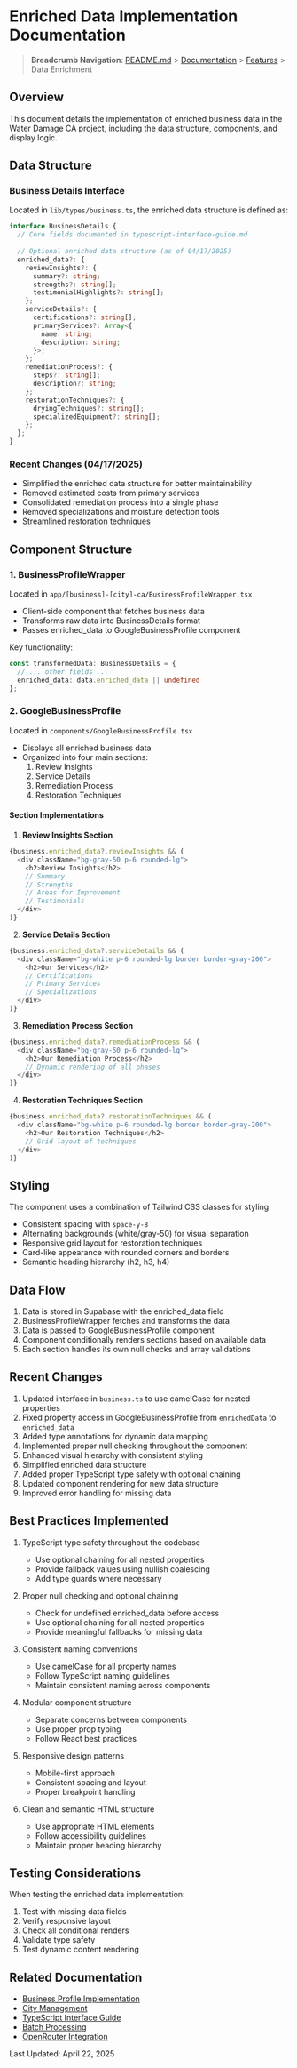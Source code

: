 # Enriched Data Implementation Documentation

> **Breadcrumb Navigation**: [README.md](../../README.md) > [Documentation](../index.md) > [Features](./index.md) > Data Enrichment

## Overview
This document details the implementation of enriched business data in the Water Damage CA project, including the data structure, components, and display logic.

## Data Structure

### Business Details Interface
Located in `lib/types/business.ts`, the enriched data structure is defined as:

```typescript
interface BusinessDetails {
  // Core fields documented in typescript-interface-guide.md
  
  // Optional enriched data structure (as of 04/17/2025)
  enriched_data?: {
    reviewInsights?: {
      summary?: string;
      strengths?: string[];
      testimonialHighlights?: string[];
    };
    serviceDetails?: {
      certifications?: string[];
      primaryServices?: Array<{
        name: string;
        description: string;
      }>;
    };
    remediationProcess?: {
      steps?: string[];
      description?: string;
    };
    restorationTechniques?: {
      dryingTechniques?: string[];
      specializedEquipment?: string[];
    };
  };
}
```

### Recent Changes (04/17/2025)
- Simplified the enriched data structure for better maintainability
- Removed estimated costs from primary services
- Consolidated remediation process into a single phase
- Removed specializations and moisture detection tools
- Streamlined restoration techniques

## Component Structure

### 1. BusinessProfileWrapper
Located in `app/[business]-[city]-ca/BusinessProfileWrapper.tsx`
- Client-side component that fetches business data
- Transforms raw data into BusinessDetails format
- Passes enriched_data to GoogleBusinessProfile component

Key functionality:
```typescript
const transformedData: BusinessDetails = {
  // ... other fields ...
  enriched_data: data.enriched_data || undefined
};
```

### 2. GoogleBusinessProfile
Located in `components/GoogleBusinessProfile.tsx`
- Displays all enriched business data
- Organized into four main sections:
  1. Review Insights
  2. Service Details
  3. Remediation Process
  4. Restoration Techniques

#### Section Implementations

1. **Review Insights Section**
```typescript
{business.enriched_data?.reviewInsights && (
  <div className="bg-gray-50 p-6 rounded-lg">
    <h2>Review Insights</h2>
    // Summary
    // Strengths
    // Areas for Improvement
    // Testimonials
  </div>
)}
```

2. **Service Details Section**
```typescript
{business.enriched_data?.serviceDetails && (
  <div className="bg-white p-6 rounded-lg border border-gray-200">
    <h2>Our Services</h2>
    // Certifications
    // Primary Services
    // Specializations
  </div>
)}
```

3. **Remediation Process Section**
```typescript
{business.enriched_data?.remediationProcess && (
  <div className="bg-gray-50 p-6 rounded-lg">
    <h2>Our Remediation Process</h2>
    // Dynamic rendering of all phases
  </div>
)}
```

4. **Restoration Techniques Section**
```typescript
{business.enriched_data?.restorationTechniques && (
  <div className="bg-white p-6 rounded-lg border border-gray-200">
    <h2>Our Restoration Techniques</h2>
    // Grid layout of techniques
  </div>
)}
```

## Styling

The component uses a combination of Tailwind CSS classes for styling:
- Consistent spacing with `space-y-8`
- Alternating backgrounds (white/gray-50) for visual separation
- Responsive grid layout for restoration techniques
- Card-like appearance with rounded corners and borders
- Semantic heading hierarchy (h2, h3, h4)

## Data Flow

1. Data is stored in Supabase with the enriched_data field
2. BusinessProfileWrapper fetches and transforms the data
3. Data is passed to GoogleBusinessProfile component
4. Component conditionally renders sections based on available data
5. Each section handles its own null checks and array validations

## Recent Changes

1. Updated interface in `business.ts` to use camelCase for nested properties
2. Fixed property access in GoogleBusinessProfile from `enrichedData` to `enriched_data`
3. Added type annotations for dynamic data mapping
4. Implemented proper null checking throughout the component
5. Enhanced visual hierarchy with consistent styling
6. Simplified enriched data structure
7. Added proper TypeScript type safety with optional chaining
8. Updated component rendering for new data structure
9. Improved error handling for missing data

## Best Practices Implemented

1. TypeScript type safety throughout the codebase
   - Use optional chaining for all nested properties
   - Provide fallback values using nullish coalescing
   - Add type guards where necessary

2. Proper null checking and optional chaining
   - Check for undefined enriched_data before access
   - Use optional chaining for all nested properties
   - Provide meaningful fallbacks for missing data

3. Consistent naming conventions
   - Use camelCase for all property names
   - Follow TypeScript naming guidelines
   - Maintain consistent naming across components

4. Modular component structure
   - Separate concerns between components
   - Use proper prop typing
   - Follow React best practices

5. Responsive design patterns
   - Mobile-first approach
   - Consistent spacing and layout
   - Proper breakpoint handling

6. Clean and semantic HTML structure
   - Use appropriate HTML elements
   - Follow accessibility guidelines
   - Maintain proper heading hierarchy

## Testing Considerations

When testing the enriched data implementation:
1. Test with missing data fields
2. Verify responsive layout
3. Check all conditional renders
4. Validate type safety
5. Test dynamic content rendering

## Related Documentation

- [Business Profile Implementation](./business-profile-implementation.md)
- [City Management](./city-management.md)
- [TypeScript Interface Guide](../guides/typescript-interface-guide.md)
- [Batch Processing](../processes/batch-processing.md)
- [OpenRouter Integration](../integrations/openrouter.md)

Last Updated: April 22, 2025
